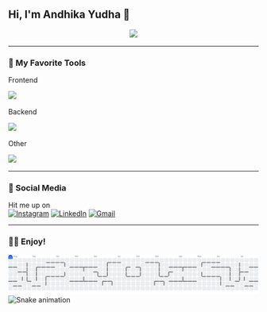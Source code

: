 ## Hi, I'm Andhika Yudha 🤖

<p align="center">
  <img src="https://media.giphy.com/media/v1.Y2lkPWVjZjA1ZTQ3bnhtNTNxYW1uYWRrNjd3djR4amQ3bmtjeXUxazBseXlpMjl2aDh2aCZlcD12MV9naWZzX3NlYXJjaCZjdD1n/nQDKSeRlIyfmw/giphy.gif" width="1000" />
</p>

---

### 🔮 My Favorite Tools

Frontend

<p align="left">
  <a href="https://skillicons.dev">
    <img src="https://skillicons.dev/icons?i=next,react,html,css,tailwind,flutter,dart,javascript,typescript" />
  </a>
</p>
Backend
<p align="left">
  <a href="https://skillicons.dev">
    <img src="https://skillicons.dev/icons?i=python,php,nodejs,prisma,mysql,supabase,postgres,firebase" />
  </a>
</p>
Other
<p align="left">
  <a href="https://skillicons.dev">
    <img src="https://skillicons.dev/icons?i=git,github,postman,vscode,aws" />
  </a>
</p>

---

### 🔗 Social Media

Hit me up on  
[![Instagram](https://skillicons.dev/icons?i=instagram)](https://www.instagram.com/an.yep/) [![LinkedIn](https://skillicons.dev/icons?i=linkedin)](https://www.linkedin.com/in/andhikayudha/) [![Gmail](https://skillicons.dev/icons?i=gmail)](https://mail.google.com/mail/?view=cm&fs=1&to=ayudhap335@gmail.com)

---

### 😶‍🌫️ Enjoy!

<picture>
  <source media="(prefers-color-scheme: dark)" srcset="https://raw.githubusercontent.com/anyep-1/anyep-1/output/pacman-contribution-graph-dark.svg">
  <source media="(prefers-color-scheme: light)" srcset="https://raw.githubusercontent.com/anyep-1/anyep-1/output/pacman-contribution-graph.svg">
  <img alt="pacman contribution graph" src="https://raw.githubusercontent.com/anyep-1/anyep-1/output/pacman-contribution-graph.svg">
</picture>

<img src="https://raw.githubusercontent.com/anyep-1/anyep-1/output/snake.svg" alt="Snake animation" />

###
